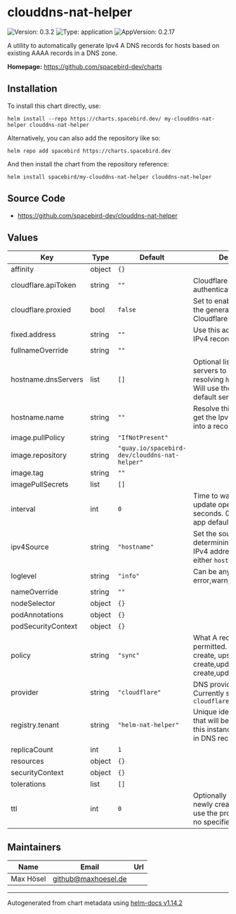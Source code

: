 # clouddns-nat-helper

![Version: 0.3.2](https://img.shields.io/badge/Version-0.3.2-informational?style=flat-square) ![Type: application](https://img.shields.io/badge/Type-application-informational?style=flat-square) ![AppVersion: 0.2.17](https://img.shields.io/badge/AppVersion-0.2.17-informational?style=flat-square)

A utility to automatically generate Ipv4 A DNS records for hosts based on existing AAAA records in a DNS zone.

**Homepage:** <https://github.com/spacebird-dev/charts>

## Installation

To install this chart directly, use:

`helm install --repo https://charts.spacebird.dev/ my-clouddns-nat-helper clouddns-nat-helper`

Alternatively, you can also add the repository like so:

`helm repo add spacebird https://charts.spacebird.dev`

And then install the chart from the repository reference:

`helm install spacebird/my-clouddns-nat-helper clouddns-nat-helper`

## Source Code

* <https://github.com/spacebird-dev/clouddns-nat-helper>

## Values

| Key | Type | Default | Description |
|-----|------|---------|-------------|
| affinity | object | `{}` |  |
| cloudflare.apiToken | string | `""` | Cloudflare API Token to authenticate with |
| cloudflare.proxied | bool | `false` | Set to enable proxying for the generated A records in Cloudflare |
| fixed.address | string | `""` | Use this address for all IPv4 records |
| fullnameOverride | string | `""` |  |
| hostname.dnsServers | list | `[]` | Optional list of DNS servers to query when resolving `hostname.name`. Will use the applications default servers if not set. |
| hostname.name | string | `""` | Resolve this hostname to get the Ipv4 address to put into a records. |
| image.pullPolicy | string | `"IfNotPresent"` |  |
| image.repository | string | `"quay.io/spacebird-dev/clouddns-nat-helper"` |  |
| image.tag | string | `""` |  |
| imagePullSecrets | list | `[]` |  |
| interval | int | `0` | Time to wait between update operations in seconds. 0 results in the app default being used |
| ipv4Source | string | `"hostname"` | Set the source to use for determining the A records IPv4 address. Can be either `hostname` or `fixed` |
| loglevel | string | `"info"` | Can be any of error,warn,info,debug,trace |
| nameOverride | string | `""` |  |
| nodeSelector | object | `{}` |  |
| podAnnotations | object | `{}` |  |
| podSecurityContext | object | `{}` |  |
| policy | string | `"sync"` | What A record actions are permitted. createonly: create, upsert: create,update, sync: create,update,delete |
| provider | string | `"cloudflare"` | DNS provider to use. Currently supported: `cloudflare` |
| registry.tenant | string | `"helm-nat-helper"` | Unique identifier (tenant) that will be used to identify this instance of nat-helper in DNS records |
| replicaCount | int | `1` |  |
| resources | object | `{}` |  |
| securityContext | object | `{}` |  |
| tolerations | list | `[]` |  |
| ttl | int | `0` | Optionally set a TTL for newly created records. Will use the provider default if no specified |

## Maintainers

| Name | Email | Url |
| ---- | ------ | --- |
| Max Hösel | <github@maxhoesel.de> |  |

----------------------------------------------
Autogenerated from chart metadata using [helm-docs v1.14.2](https://github.com/norwoodj/helm-docs/releases/v1.14.2)
